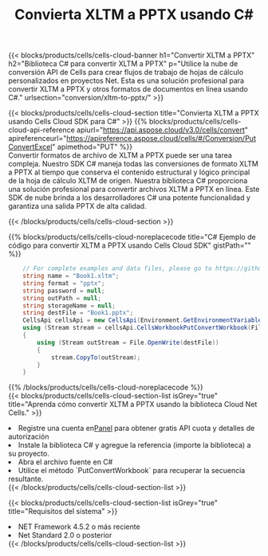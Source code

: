 ﻿---
title:  Convierta XLTM a PPTX usando C#
description:  Utilizar el SDK de la nube Aspose.Cells para C# para convertir un archivo de formato XLTM a un archivo de formato PPTX.
kwords: Excel, Convert XLTM to PPTX, REST, C#
howto: How to convert XLTM to PPTX using Aspose.Cells Cloud C# library.
---
{{< blocks/products/cells/cells-cloud-banner h1="Convertir XLTM a PPTX" h2="Biblioteca C# para convertir XLTM a PPTX" p="Utilice la nube de conversión API de Cells para crear flujos de trabajo de hojas de cálculo personalizados en proyectos Net. Esta es una solución profesional para convertir XLTM a PPTX y otros formatos de documentos en línea usando C#." urlsection="conversion/xltm-to-pptx/" >}}

{{< blocks/products/cells/cells-cloud-section title="Convierta XLTM a PPTX usando Cells Cloud SDK para C#" >}}
{{% blocks/products/cells/cells-cloud-api-reference apiurl="https://api.aspose.cloud/v3.0/cells/convert" apireferenceurl="https://apireference.aspose.cloud/cells/#/Conversion/PutConvertExcel" apimethod="PUT" %}}
<br/>
Convertir formatos de archivo de XLTM a PPTX puede ser una tarea compleja. Nuestro SDK C# maneja todas las conversiones de formato XLTM a PPTX al tiempo que conserva el contenido estructural y lógico principal de la hoja de cálculo XLTM de origen. Nuestra biblioteca C# proporciona una solución profesional para convertir archivos XLTM a PPTX en línea. Este SDK de nube brinda a los desarrolladores C# una potente funcionalidad y garantiza una salida PPTX de alta calidad.

{{< /blocks/products/cells/cells-cloud-section >}}

{{% blocks/products/cells/cells-cloud-noreplacecode title="C# Ejemplo de código para convertir XLTM a PPTX usando Cells Cloud SDK" gistPath="" %}}
 
```cs
    // For complete examples and data files, please go to https://github.com/aspose-cells-cloud/aspose-cells-cloud-dotnet/
    string name = "Book1.xltm";
    string format = "pptx";
    string password = null;
    string outPath = null;
    string storageName = null;
    string destFile = "Book1.pptx";
    CellsApi cellsApi = new CellsApi(Environment.GetEnvironmentVariable("ProductClientId"), Environment.GetEnvironmentVariable("ProductClientSecret"));
    using (Stream stream = cellsApi.CellsWorkbookPutConvertWorkbook(File.OpenRead(name), format, password, outPath, storageName))
    {
        using (Stream outStream = File.OpenWrite(destFile))
        {
            stream.CopyTo(outStream);
        }
    }
```
 
{{% /blocks/products/cells/cells-cloud-noreplacecode %}}
<br/>
{{< blocks/products/cells/cells-cloud-section-list isGrey="true" title="Aprenda cómo convertir XLTM a PPTX usando la biblioteca Cloud Net Cells." >}}
<li> Registre una cuenta en<a href="https://dashboard.aspose.cloud/">Panel</a> para obtener gratis API cuota y detalles de autorización</li>
<li>Instale la biblioteca C# y agregue la referencia (importe la biblioteca) a su proyecto.</li>
<li>Abra el archivo fuente en C#</li>
<li>Utilice el método `PutConvertWorkbook` para recuperar la secuencia resultante.</li>
{{< /blocks/products/cells/cells-cloud-section-list >}}

{{< blocks/products/cells/cells-cloud-section-list isGrey="true" title="Requisitos del sistema" >}}
<li>NET Framework 4.5.2 o más reciente</li>
<li>Net Standard 2.0 o posterior</li>
{{< /blocks/products/cells/cells-cloud-section-list >}}
